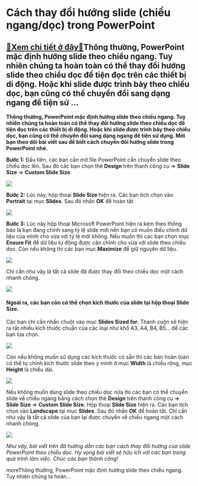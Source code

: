 Cách thay đổi hướng slide (chiều ngang/dọc) trong PowerPoint
============================================================

[:gift:Xem chi tiết ở đây:gift:](https://hddtvn.com/cach-thay-doi-huong-slide-chieu-ngang-doc-trong-powerpoint/)Thông thường, PowerPoint mặc định hướng slide theo chiều ngang. Tuy nhiên chúng ta hoàn toàn có thể thay đổi hướng slide theo chiều dọc để tiện đọc trên các thiết bị di động. Hoặc khi slide được trình bày theo chiều dọc, bạn cũng có thể chuyển đổi sang dạng ngang để tiện sử …
------------------------------------------------------------------------------------------------------------------------------------------------------------------------------------------------------------------------------------------------------------------------------------

**Thông thường, PowerPoint mặc định hướng slide theo chiều ngang. Tuy nhiên chúng ta hoàn toàn có thể thay đổi hướng slide theo chiều dọc để tiện đọc trên các thiết bị di động. Hoặc khi slide được trình bày theo chiều dọc, bạn cũng có thể chuyển đổi sang dạng ngang để tiện sử dụng. Mời bạn theo dõi bài viết sau để biết cách chuyển đổi hướng slide trong PowerPoint nhé.**


**Bước 1:** Đầu tiên, các bạn cần mở file PowerPoint cần chuyển slide theo chiều dọc lên. Sau đó các bạn chọn thẻ **Design** trên thanh công cụ => **Slide Size** => **Custom Slide Size**.


![](https://hddtvn.com/wp-content/uploads/2021/01/0wcpQbt.png)


**Bước 2:** Lúc này, hộp thoại **Slide Size** hiện ra. Các bạn tích chọn vào **Portrait** tại mục **Slides**. Sau đó nhấn **OK** để hoàn tất.


![](https://hddtvn.com/wp-content/uploads/2021/01/Pa7Ee3u.png)


**Bước 3:** Lúc này hộp thoại Microsoft PowerPoint hiện ra kèm theo thông báo là bạn đang chỉnh sang tỷ lệ slide mới nên bạn có muốn điều chỉnh dữ liệu của mình cho vừa với tỷ lệ mới không. Nếu muốn thì các bạn chọn mục **Ensure Fit** để dữ liệu tự động được căn chỉnh cho vừa với slide theo chiều dọc. Còn nếu không thì các bạn mục **Maximize** để giữ nguyên dữ liệu.


![](https://hddtvn.com/wp-content/uploads/2021/01/LOKyQA8.png)


Chỉ cần như vậy là tất cả slide đã được thay đổi theo chiều dọc một cách nhanh chóng.


![](https://hddtvn.com/wp-content/uploads/2021/01/cWYFZDw.png)


#### Ngoài ra, các bạn còn có thể chọn kích thước của slide tại hộp thoại Slide Size.


Các bạn chỉ cần nhấn chuột vào mục **Slides Sized for**. Thanh cuộn sẽ hiện ra rất nhiều kích thước chuẩn của các loại như khổ A3, A4, B4, B5… để các bạn lựa chọn.


![](https://hddtvn.com/wp-content/uploads/2021/01/MBSjMAy.png)


Còn nếu không muốn sử dụng các kích thước có sẵn thì các bản hoàn toàn có thể tự chỉnh kích thước slide theo ý mình ở mục **Width** là chiều rộng, mục **Height** là chiều dài.


![](https://hddtvn.com/wp-content/uploads/2021/01/VR0yEio.png)


Nếu không muốn dùng slide theo chiều dọc nữa thì các bạn có thể chuyển slide về chiều ngang bằng cách chọn thẻ **Design** trên thanh công cụ => **Slide Size** => **Custom Slide Size**. Hộp thoại **Slide Size** hiện ra. Các bạn tích chọn vào **Landscape** tại mục **Slides**. Sau đó nhấn **OK** để hoàn tất. Chỉ cần như vậy là tất cả slide của bạn lại được chuyển về chiều ngang một cách nhanh chóng.


[![](https://hddtvn.com/wp-content/uploads/2021/01/rMw351H.png)](https://hddtvn.com/wp-content/uploads/2021/01/rMw351H.png)


*Như vậy, bài viết trên đã hướng dẫn các bạn cách thay đổi hướng của slide PowerPoint theo chiều dọc. Hy vọng bài viết sẽ hữu ích với các bạn trong quá trình làm việc. Chúc các bạn thành công!*


moreThông thường, PowerPoint mặc định hướng slide theo chiều ngang. Tuy nhiên chúng ta hoàn…

